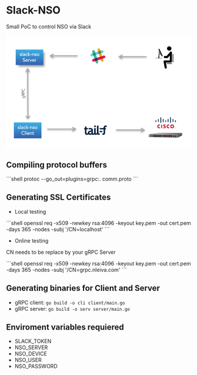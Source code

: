 # Slack-NSO

Small PoC to control NSO via Slack

![slack-nso](slack-nso.png)

## Compiling protocol buffers

´´´shell
protoc --go_out=plugins=grpc:. comm.proto
´´´

## Generating SSL Certificates

- Local testing

´´´shell
openssl req -x509 -newkey rsa:4096 -keyout key.pem -out cert.pem -days 365 -nodes -subj '/CN=localhost'
´´´

- Online testing

CN needs to be replace by your gRPC Server

´´´shell
openssl req -x509 -newkey rsa:4096 -keyout key.pem -out cert.pem -days 365 -nodes -subj '/CN=grpc.nleiva.com'
´´´

## Generating binaries for Client and Server

- gRPC client: `go build -o cli client/main.go`
- gRPC server: `go build -o serv server/main.go`

## Enviroment variables requiered

- SLACK_TOKEN
- NSO_SERVER
- NSO_DEVICE
- NSO_USER
- NSO_PASSWORD